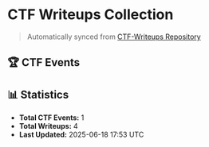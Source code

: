 # CTF Writeups Collection

> Automatically synced from [CTF-Writeups Repository](https://github.com/tham-le/CTF-Writeups)

## 🏆 CTF Events


## 📊 Statistics

- **Total CTF Events:** 1
- **Total Writeups:** 4
- **Last Updated:** 2025-06-18 17:53 UTC
